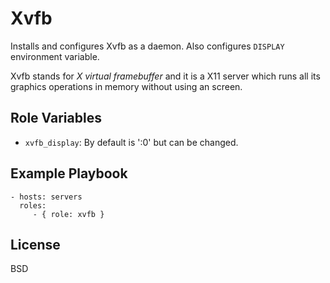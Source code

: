 # Xvfb

Installs and configures Xvfb as a daemon. Also configures `DISPLAY` environment
variable.

Xvfb stands for _X virtual framebuffer_ and it is a X11 server which runs all its
graphics operations in memory without using an screen.

## Role Variables

* `xvfb_display`: By default is ':0' but can be changed.

## Example Playbook

    - hosts: servers
      roles:
         - { role: xvfb }

## License

BSD
